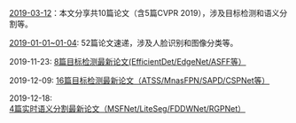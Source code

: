 [2019-03-12](2019/03/12.md)：本文分享共10篇论文（含5篇CVPR 2019），涉及目标检测和语义分割等。

[2019-01-01~01-04](2019/01/01-04.md): 52篇论文速递，涉及人脸识别和图像分类等。

2019-11-23: [8篇目标检测最新论文(EfficientDet/EdgeNet/ASFF等）](https://mp.weixin.qq.com/s/qRr0199V1X-E5kTlXTcvig)

2019-12-09: [16篇目标检测最新论文（ATSS/MnasFPN/SAPD/CSPNet等）](https://mp.weixin.qq.com/s/q_0NntaL04zh5GYPC55oqw)

2019-12-18: [4篇实时语义分割最新论文（MSFNet/LiteSeg/FDDWNet/RGPNet）](https://mp.weixin.qq.com/s/-WD5adiSWOxRIT3nZf6R_Q)

